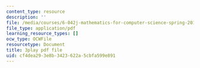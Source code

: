 ```yaml
---
content_type: resource
description: ''
file: /media/courses/6-042j-mathematics-for-computer-science-spring-2015/cf4dea293e8b3423622a5cbfa599e891_ZUZ8VbX1YNQ.pdf
file_type: application/pdf
learning_resource_types: []
ocw_type: OCWFile
resourcetype: Document
title: 3play pdf file
uid: cf4dea29-3e8b-3423-622a-5cbfa599e891
---
```

